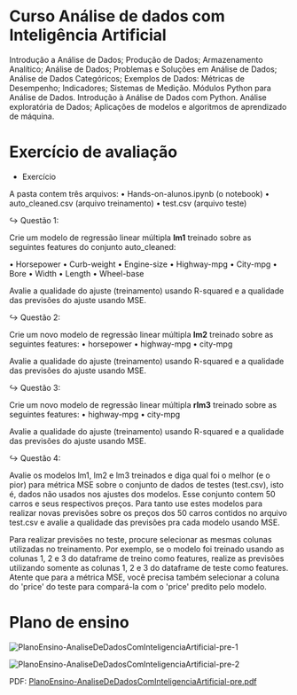 # Curso Análise de dados com Inteligência Artificial

Introdução a Análise de Dados; Produção de Dados; Armazenamento Analítico; Análise de Dados;
Problemas e Soluções em Análise de Dados; Análise de Dados Categóricos; Exemplos de Dados:
Métricas de Desempenho; Indicadores; Sistemas de Medição. Módulos Python para Análise de Dados.
Introdução à Análise de Dados com Python. Análise exploratória de Dados; Aplicações de modelos e
algoritmos de aprendizado de máquina.

# Exercício de avaliação

* Exercício

A pasta contem três arquivos:
• Hands-on-alunos.ipynb (o notebook)
• auto_cleaned.csv (arquivo treinamento)
• test.csv (arquivo teste)

↪ Questão 1:

Crie um modelo de regressão linear múltipla <b>lm1</b> treinado sobre as seguintes features do conjunto auto_cleaned:

• Horsepower
• Curb-weight
• Engine-size
• Highway-mpg
• City-mpg
• Bore
• Width
• Length
• Wheel-base

Avalie a qualidade do ajuste (treinamento) usando R-squared e a qualidade das previsões do ajuste usando MSE.

↪ Questão 2:

Crie um novo modelo de regressão linear múltipla <b>lm2</b> treinado sobre as seguintes features:
• horsepower
• highway-mpg
• city-mpg

Avalie a qualidade do ajuste (treinamento) usando R-squared e a qualidade das previsões do ajuste usando MSE.

↪ Questão 3:

Crie um novo modelo de regressão linear múltipla <b>rlm3</b> treinado sobre as seguintes features:
• highway-mpg
• city-mpg

Avalie a qualidade do ajuste (treinamento) usando R-squared e a qualidade das previsões do ajuste usando MSE.

↪ Questão 4:

Avalie os modelos lm1, lm2 e lm3 treinados e diga qual foi o melhor (e o pior) para métrica MSE sobre o conjunto de dados de testes (test.csv), isto é, dados não usados nos ajustes dos modelos. Esse conjunto contem 50 carros e seus respectivos preços. Para tanto use estes modelos para realizar novas previsões sobre os preços dos 50 carros contidos no arquivo test.csv e avalie a qualidade das previsões pra cada modelo usando MSE.

Para realizar previsões no teste, procure selecionar as mesmas colunas utilizadas no treinamento. Por exemplo, se o modelo foi treinado usando as colunas 1, 2 e 3 do dataframe de treino como features, realize as previsões utilizando somente as colunas 1, 2 e 3 do dataframe de teste como features. Atente que para a métrica MSE, você precisa também selecionar a coluna do 'price' do teste para compará-la com o 'price' predito pelo modelo.

# Plano de ensino

![PlanoEnsino-AnaliseDeDadosComInteligenciaArtificial-pre-1](https://user-images.githubusercontent.com/123272343/230292698-19a116c0-89a5-404a-ba4b-4209c92cb9c5.png)

![PlanoEnsino-AnaliseDeDadosComInteligenciaArtificial-pre-2](https://user-images.githubusercontent.com/123272343/230292711-c68eddf3-9643-4d87-8d19-87dacf7fba85.png)

PDF: [PlanoEnsino-AnaliseDeDadosComInteligenciaArtificial-pre.pdf](https://github.com/DayanFA/Nucleo-avancado-de-empreendedorismo-e-tecnologia-do-Acre/files/11167116/PlanoEnsino-AnaliseDeDadosComInteligenciaArtificial-pre.pdf)

